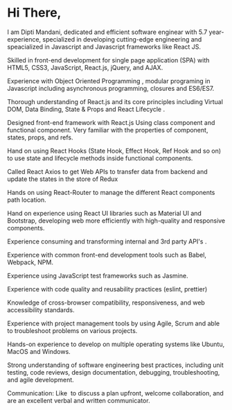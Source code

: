 # Hi There,

I am Dipti Mandani, dedicated and efficient software enginear with 5.7 year-experience, specialized in developing cutting-edge engineering 
and speacialized in Javascript and Javascript frameworks like React JS.

Skilled in front-end development for single page application (SPA) with HTML5, CSS3, JavaScript, React.js, jQuery, and AJAX.

Experience with Object Oriented Programming , modular programing in Javascript including asynchronous programming, closures and ES6/ES7.

Thorough understanding of React.js and its core principles including Virtual DOM, Data Binding, State & Props and React Lifecycle .

Designed front-end framework with React.js Using class component and functional component. Very familiar with the properties of component, states, props, and refs.

Hand on using React Hooks (State Hook, Effect Hook, Ref Hook and so on) to use state and lifecycle methods inside functional components.

Called React Axios to get Web APIs to transfer data from backend and update the states in the store of Redux

Hands on using React-Router to manage the different React components path location.

Hand on experience using React UI libraries such as Material UI and Bootstrap, developing web more efficiently with high-quality and responsive components.

Experience consuming and transforming internal and 3rd party API's .

Experience with common front-end development tools such as Babel, Webpack, NPM.

Experience using JavaScript test frameworks such as Jasmine.

Experience with code quality and reusability practices (eslint, prettier)

Knowledge of cross-browser compatibility, responsiveness, and web accessibility standards.

Experience with project management tools by using Agile, Scrum  and able to troubleshoot problems on various projects.

Hands-on experience to develop on multiple operating systems like Ubuntu, MacOS and Windows.

Strong understanding of software engineering best practices, including unit testing, code reviews, design documentation, debugging, troubleshooting, and agile development.

Communication: Like  to discuss a plan upfront, welcome collaboration, and are an excellent verbal and written communicator.
